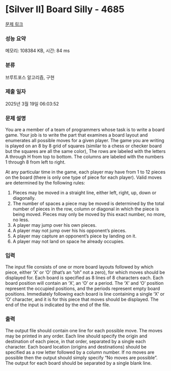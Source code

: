 # [Silver II] Board Silly - 4685 

[문제 링크](https://www.acmicpc.net/problem/4685) 

### 성능 요약

메모리: 108384 KB, 시간: 84 ms

### 분류

브루트포스 알고리즘, 구현

### 제출 일자

2025년 3월 19일 06:03:52

### 문제 설명

<p>You are a member of a team of programmers whose task is to write a board game. Your job is to write the part that examines a board layout and enumerates all possible moves for a given player. The game you are writing is played on an 8 by 8 grid of squares (similar to a chess or checker board but the squares are all the same color), The rows are labeled with the letters A through H from top to bottom. The columns are labeled with the numbers 1 through 8 from left to right.</p>

<p>At any particular time in the game, each player may have from 1 to 12 pieces on the board (there is only one type of piece for each player). Valid moves are determined by the following rules:</p>

<ol>
	<li>Pieces may be moved in a straight line, either left, right, up, down or diagonally.</li>
	<li>The number of spaces a piece may be moved is determined by the total number of pieces in the row, column or diagonal in which the piece is being moved. Pieces may only be moved by this exact number, no more, no less.</li>
	<li>A player may jump over his own pieces.</li>
	<li>A player may not jump over his his opponent’s pieces.</li>
	<li>A player may capture an opponent’s piece by landing on it.</li>
	<li>A player may not land on space he already occupies.</li>
</ol>

### 입력 

 <p>The input file consists of one or more board layouts followed by which piece, either ‘X’ or ‘O’ (that’s an “oh” not a zero), for which moves should be displayed for. Each board is specified as 8 lines of 8 characters each. Each board position will contain an ‘X’, an ‘O’ or a period. The ‘X’ and ‘O’ position represent the occupied positions, and the periods represent empty board positions. Immediately following each board is line containing a single ‘X’ or ‘O’ character, and it is for this piece that moves should be displayed. The end of the input is indicated by the end of the file.  </p>

### 출력 

 <p>The output file should contain one line for each possible move. The moves may be printed in any order. Each line should specify the origin and destination of each piece, in that order, separated by a single each character. Each board location (origins and destinations) should be specified as a row letter followed by a column number. If no moves are possible then the output should simply specify “No moves are possible”. The output for each board should be separated by a single blank line.</p>

